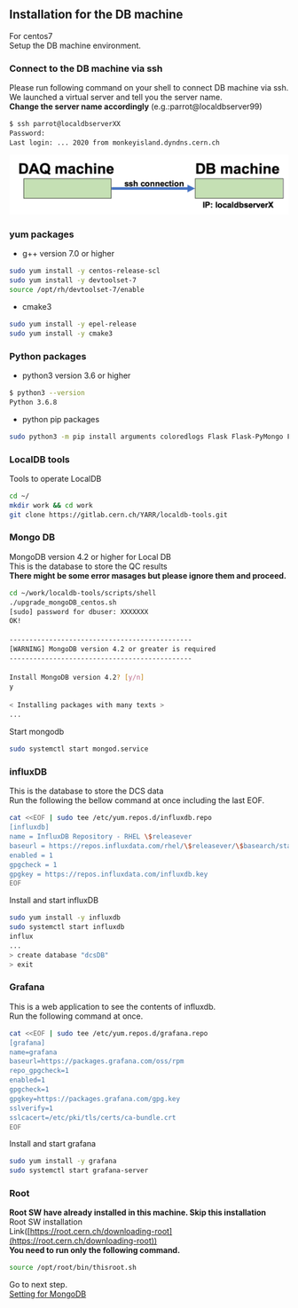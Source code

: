 ## Installation for the DB machine
For centos7<br>
Setup the DB machine environment.

### Connect to the DB machine via ssh

Please run following command on your shell to connect DB machine via ssh.<br>
We launched a virtual server and tell you the server name.<br>
**Change the server name accordingly** (e.g.:parrot@localdbserver99)<br>

```bash
$ ssh parrot@localdbserverXX
Password:
Last login: ... 2020 from monkeyisland.dyndns.cern.ch
```
![ssh connection](../images/qc-flow/ssh_connection.png)

### yum packages
- g++ version 7.0 or higher<br>
```bash
sudo yum install -y centos-release-scl
sudo yum install -y devtoolset-7
source /opt/rh/devtoolset-7/enable
```

- cmake3

```bash
sudo yum install -y epel-release
sudo yum install -y cmake3
```
### Python packages

- python3 version 3.6 or higher

```bash
$ python3 --version
Python 3.6.8
```

- python pip packages
```bash
sudo python3 -m pip install arguments coloredlogs Flask Flask-PyMongo Flask-HTTPAuth Flask-Mail pdf2image Pillow prettytable pymongo python-dateutil PyYAML pytz plotly matplotlib numpy requests tzlocal itkdb influxdb pandas
```

### LocalDB tools
Tools to operate LocalDB
```bash
cd ~/
mkdir work && cd work
git clone https://gitlab.cern.ch/YARR/localdb-tools.git
```

### Mongo DB

MongoDB version 4.2 or higher for Local DB<br>
This is the database to store the QC results<br>
**There might be some error masages but please ignore them and proceed.**
```bash
cd ~/work/localdb-tools/scripts/shell
./upgrade_mongoDB_centos.sh
[sudo] password for dbuser: XXXXXXX
OK!

----------------------------------------------
[WARNING] MongoDB version 4.2 or greater is required
----------------------------------------------

Install MongoDB version 4.2? [y/n]
y

< Installing packages with many texts >
...
```
Start mongodb

```bash
sudo systemctl start mongod.service
```
### influxDB

This is the database to store the DCS data<br>
Run the following the bellow command at once including the last EOF.
```bash
cat <<EOF | sudo tee /etc/yum.repos.d/influxdb.repo
[influxdb]
name = InfluxDB Repository - RHEL \$releasever
baseurl = https://repos.influxdata.com/rhel/\$releasever/\$basearch/stable
enabled = 1
gpgcheck = 1
gpgkey = https://repos.influxdata.com/influxdb.key
EOF
```
Install and start influxDB
```bash
sudo yum install -y influxdb
sudo systemctl start influxdb
influx
...
> create database "dcsDB"
> exit
```
### Grafana
This is a web application to see the contents of influxdb.<br>
Run the following command at once.
```bash
cat <<EOF | sudo tee /etc/yum.repos.d/grafana.repo
[grafana]
name=grafana
baseurl=https://packages.grafana.com/oss/rpm
repo_gpgcheck=1
enabled=1
gpgcheck=1
gpgkey=https://packages.grafana.com/gpg.key
sslverify=1
sslcacert=/etc/pki/tls/certs/ca-bundle.crt
EOF
```

Install and start grafana
```bash
sudo yum install -y grafana
sudo systemctl start grafana-server
```

### Root
**Root SW have already installed in this machine. Skip this installation**<br>
Root SW installation<br>
Link([https://root.cern.ch/downloading-root](https://root.cern.ch/downloading-root))<br>
**You need to run only the following command.**
```bash
source /opt/root/bin/thisroot.sh
```
Go to next step.<br>
[Setting for MongoDB](database_demonstration_mongodb.md)<br>
